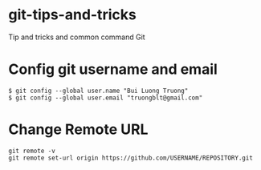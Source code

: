 # git-tips-and-tricks
Tip and tricks and common command Git

# Config git username and email
```git
$ git config --global user.name "Bui Luong Truong"
$ git config --global user.email "truongblt@gmail.com"
```

# Change Remote URL

```
git remote -v
git remote set-url origin https://github.com/USERNAME/REPOSITORY.git
```
